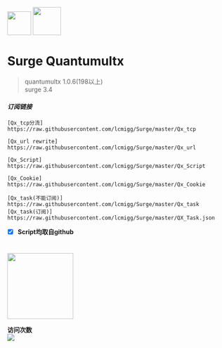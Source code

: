 <img src="https://i.loli.net/2020/02/26/EqO18PQXjpkCsh4.jpg" width="54">   <img src="https://i.loli.net/2020/02/26/tEqzog3kIRWANVL.jpg" width="64">  
# Surge Quantumultx  

>quantumultx 1.0.6(198以上)  
surge 3.4  
#### *订阅链接*
```properties
[Qx_tcp分流]
https://raw.githubusercontent.com/lcmigg/Surge/master/Qx_tcp

[Qx_url rewrite]
https://raw.githubusercontent.com/lcmigg/Surge/master/Qx_url

[Qx_Script]
https://raw.githubusercontent.com/lcmigg/Surge/master/Qx_Script

[Qx_Cookie]
https://raw.githubusercontent.com/lcmigg/Surge/master/Qx_Cookie

[Qx_task(不能订阅)]
https://raw.githubusercontent.com/lcmigg/Surge/master/Qx_task
[Qx_task(订阅)]
https://raw.githubusercontent.com/lcmigg/Surge/master/QX_Task.json
```

- [x] **Script均取自github**  
#
<img src="https://github-readme-stats.vercel.app/api?username=lcmigg&show_icons=true&icon_color=FFFFFF&text_color=B5CAA0&hide_title=true" height="150">  

**访问次数**  
<img src="http://profile-counter.glitch.me/lcmigg/count.svg"> 
